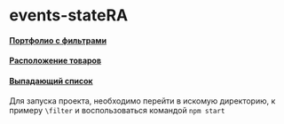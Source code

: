 # events-stateRA



#### [Портфолио с фильтрами](https://github.com/blackseliger/events-stateRA/tree/master/filter)
#### [Расположение товаров](https://github.com/blackseliger/events-stateRA/tree/master/layouts)
#### [Выпадающий список ](https://github.com/blackseliger/events-stateRA/tree/master/dropdown) 
  

Для запуска проекта, необходимо перейти в искомую директорию, к примеру `\filter` и воспользоваться командой `npm start` 
